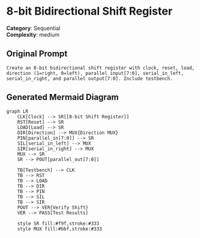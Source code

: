 # 8-bit Bidirectional Shift Register

**Category**: Sequential  
**Complexity**: medium

## Original Prompt

```
Create an 8-bit bidirectional shift register with clock, reset, load, direction (1=right, 0=left), parallel input[7:0], serial_in_left, serial_in_right, and parallel output[7:0]. Include testbench.
```

## Generated Mermaid Diagram

```mermaid
graph LR
    CLK[Clock] --> SR[[8-bit Shift Register]]
    RST[Reset] --> SR
    LOAD[Load] --> SR
    DIR[Direction] --> MUX{Direction MUX}
    PIN[parallel_in[7:0]] --> SR
    SIL[serial_in_left] --> MUX
    SIR[serial_in_right] --> MUX
    MUX --> SR
    SR --> POUT[parallel_out[7:0]]
    
    TB[Testbench] --> CLK
    TB --> RST
    TB --> LOAD
    TB --> DIR
    TB --> PIN
    TB --> SIL
    TB --> SIR
    POUT --> VER{Verify Shift}
    VER --> PASS[Test Results]
    
    style SR fill:#f9f,stroke:#333
    style MUX fill:#bbf,stroke:#333
```
